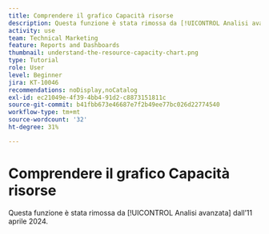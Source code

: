 ```yaml
---
title: Comprendere il grafico Capacità risorse
description: Questa funzione è stata rimossa da [!UICONTROL Analisi avanzata] dall’11 aprile 2024.
activity: use
team: Technical Marketing
feature: Reports and Dashboards
thumbnail: understand-the-resource-capacity-chart.png
type: Tutorial
role: User
level: Beginner
jira: KT-10046
recommendations: noDisplay,noCatalog
exl-id: ec21049e-4f39-4bb4-91d2-c8873151811c
source-git-commit: b41fbb673e46687e7f2b49ee77bc026d22774540
workflow-type: tm+mt
source-wordcount: '32'
ht-degree: 31%

---
```


# Comprendere il grafico Capacità risorse

Questa funzione è stata rimossa da [!UICONTROL Analisi avanzata] dall’11 aprile 2024.

